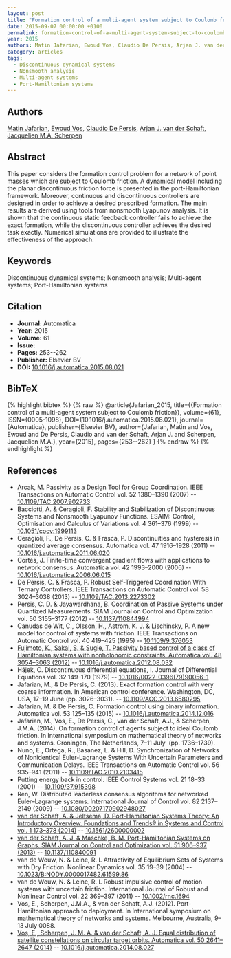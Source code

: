 ```yaml
---
layout: post
title: "Formation control of a multi-agent system subject to Coulomb friction"
date: 2015-09-07 00:00:00 +0100
permalink: formation-control-of-a-multi-agent-system-subject-to-coulomb-friction
year: 2015
authors: Matin Jafarian, Ewoud Vos, Claudio De Persis, Arjan J. van der Schaft, Jacquelien M.A. Scherpen
category: articles
tags:
  - Discontinuous dynamical systems
  - Nonsmooth analysis
  - Multi-agent systems
  - Port-Hamiltonian systems
---
```

 
## Authors
[Matin Jafarian](authors/matin_jafarian), [Ewoud Vos](authors/ewoud_vos), [Claudio De Persis](authors/claudio_de_persis), [Arjan J. van der Schaft](authors/arjan_van_der_schaft), [Jacquelien M.A. Scherpen](authors/jacquelien_m_a_scherpen)
 
## Abstract
This paper considers the formation control problem for a network of point masses which are subject to Coulomb friction. A dynamical model including the planar discontinuous friction force is presented in the port-Hamiltonian framework. Moreover, continuous and discontinuous controllers are designed in order to achieve a desired prescribed formation. The main results are derived using tools from nonsmooth Lyapunov analysis. It is shown that the continuous static feedback controller fails to achieve the exact formation, while the discontinuous controller achieves the desired task exactly. Numerical simulations are provided to illustrate the effectiveness of the approach.
 
## Keywords
Discontinuous dynamical systems; Nonsmooth analysis; Multi-agent systems; Port-Hamiltonian systems
 
## Citation
- **Journal:** Automatica
- **Year:** 2015
- **Volume:** 61
- **Issue:** 
- **Pages:** 253--262
- **Publisher:** Elsevier BV
- **DOI:** [10.1016/j.automatica.2015.08.021](https://doi.org/10.1016/j.automatica.2015.08.021)
 
## BibTeX
{% highlight bibtex %}
{% raw %}
@article{Jafarian_2015,
  title={{Formation control of a multi-agent system subject to Coulomb friction}},
  volume={61},
  ISSN={0005-1098},
  DOI={10.1016/j.automatica.2015.08.021},
  journal={Automatica},
  publisher={Elsevier BV},
  author={Jafarian, Matin and Vos, Ewoud and De Persis, Claudio and van der Schaft, Arjan J. and Scherpen, Jacquelien M.A.},
  year={2015},
  pages={253--262}
}
{% endraw %}
{% endhighlight %}
 
## References
- Arcak, M. Passivity as a Design Tool for Group Coordination. IEEE Transactions on Automatic Control vol. 52 1380–1390 (2007) -- [10.1109/TAC.2007.902733](https://doi.org/10.1109/TAC.2007.902733)
- Bacciotti, A. & Ceragioli, F. Stability and Stabilization of Discontinuous Systems and Nonsmooth Lyapunov Functions. ESAIM: Control, Optimisation and Calculus of Variations vol. 4 361–376 (1999) -- [10.1051/cocv:1999113](https://doi.org/10.1051/cocv:1999113)
- Ceragioli, F., De Persis, C. & Frasca, P. Discontinuities and hysteresis in quantized average consensus. Automatica vol. 47 1916–1928 (2011) -- [10.1016/j.automatica.2011.06.020](https://doi.org/10.1016/j.automatica.2011.06.020)
- Cortés, J. Finite-time convergent gradient flows with applications to network consensus. Automatica vol. 42 1993–2000 (2006) -- [10.1016/j.automatica.2006.06.015](https://doi.org/10.1016/j.automatica.2006.06.015)
- De Persis, C. & Frasca, P. Robust Self-Triggered Coordination With Ternary Controllers. IEEE Transactions on Automatic Control vol. 58 3024–3038 (2013) -- [10.1109/TAC.2013.2273302](https://doi.org/10.1109/TAC.2013.2273302)
- Persis, C. D. & Jayawardhana, B. Coordination of Passive Systems under Quantized Measurements. SIAM Journal on Control and Optimization vol. 50 3155–3177 (2012) -- [10.1137/110844994](https://doi.org/10.1137/110844994)
- Canudas de Wit, C., Olsson, H., Astrom, K. J. & Lischinsky, P. A new model for control of systems with friction. IEEE Transactions on Automatic Control vol. 40 419–425 (1995) -- [10.1109/9.376053](https://doi.org/10.1109/9.376053)
- [Fujimoto, K., Sakai, S. & Sugie, T. Passivity based control of a class of Hamiltonian systems with nonholonomic constraints. Automatica vol. 48 3054–3063 (2012)](passivity-based-control-of-a-class-of-hamiltonian-systems-with-nonholonomic-constraints) -- [10.1016/j.automatica.2012.08.032](https://doi.org/10.1016/j.automatica.2012.08.032)
- Hájek, O. Discontinuous differential equations, I. Journal of Differential Equations vol. 32 149–170 (1979) -- [10.1016/0022-0396(79)90056-1](https://doi.org/10.1016/0022-0396(79)90056-1)
- Jafarian, M., & De Persis, C. (2013). Exact formation control with very coarse information. In American control conference. Washington, DC, USA, 17–19 June (pp. 3026–3031). -- [10.1109/ACC.2013.6580295](https://doi.org/10.1109/ACC.2013.6580295)
- Jafarian, M. & De Persis, C. Formation control using binary information. Automatica vol. 53 125–135 (2015) -- [10.1016/j.automatica.2014.12.016](https://doi.org/10.1016/j.automatica.2014.12.016)
- Jafarian, M., Vos, E., De Persis, C., van der Schaft, A.J., & Scherpen, J.M.A. (2014). On formation control of agents subject to ideal Coulomb friction. In International symposium on mathematical theory of networks and systems. Groningen, The Netherlands, 7–11 July  (pp. 1736–1739).
- Nuno, E., Ortega, R., Basanez, L. & Hill, D. Synchronization of Networks of Nonidentical Euler-Lagrange Systems With Uncertain Parameters and Communication Delays. IEEE Transactions on Automatic Control vol. 56 935–941 (2011) -- [10.1109/TAC.2010.2103415](https://doi.org/10.1109/TAC.2010.2103415)
- Putting energy back in control. IEEE Control Systems vol. 21 18–33 (2001) -- [10.1109/37.915398](https://doi.org/10.1109/37.915398)
- Ren, W. Distributed leaderless consensus algorithms for networked Euler–Lagrange systems. International Journal of Control vol. 82 2137–2149 (2009) -- [10.1080/00207170902948027](https://doi.org/10.1080/00207170902948027)
- [van der Schaft, A. & Jeltsema, D. Port-Hamiltonian Systems Theory: An Introductory Overview. Foundations and Trends® in Systems and Control vol. 1 173–378 (2014)](port-hamiltonian-systems-theory-an-introductory-overview-journal) -- [10.1561/2600000002](https://doi.org/10.1561/2600000002)
- [van der Schaft, A. J. & Maschke, B. M. Port-Hamiltonian Systems on Graphs. SIAM Journal on Control and Optimization vol. 51 906–937 (2013)](port-hamiltonian-systems-on-graphs) -- [10.1137/110840091](https://doi.org/10.1137/110840091)
- van de Wouw, N. & Leine, R. I. Attractivity of Equilibrium Sets of Systems with Dry Friction. Nonlinear Dynamics vol. 35 19–39 (2004) -- [10.1023/B:NODY.0000017482.61599.86](https://doi.org/10.1023/B:NODY.0000017482.61599.86)
- van de Wouw, N. & Leine, R. I. Robust impulsive control of motion systems with uncertain friction. International Journal of Robust and Nonlinear Control vol. 22 369–397 (2011) -- [10.1002/rnc.1694](https://doi.org/10.1002/rnc.1694)
- Vos, E., Scherpen, J.M.A., & van der Schaft, A.J. (2012). Port-Hamiltonian approach to deployment. In International symposium on mathematical theory of networks and systems. Melbourne, Australia, 9–13 July 0088.
- [Vos, E., Scherpen, J. M. A. & van der Schaft, A. J. Equal distribution of satellite constellations on circular target orbits. Automatica vol. 50 2641–2647 (2014)](equal-distribution-of-satellite-constellations-on-circular-target-orbits) -- [10.1016/j.automatica.2014.08.027](https://doi.org/10.1016/j.automatica.2014.08.027)

